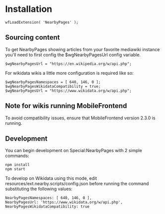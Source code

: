 # Installation

```
wfLoadExtension( 'NearbyPages' );
```

## Sourcing content

To get NearbyPages showing articles from your favorite mediawiki instance you'll
need to first config the $wgNearbyPagesUrl config variable.

```
$wgNearbyPagesUrl = "https://en.wikipedia.org/w/api.php";
```

For wikidata wikis a little more configuration is required like so:

```
$wgNearbyPagesNamespaces = [ 640, 146, 0 ];
$wgNearbyPagesWikidataCompatibility = true;
$wgNearbyPagesUrl = "https://www.wikidata.org/w/api.php";
```

## Note for wikis running MobileFrontend

To avoid compatibility issues, ensure that MobileFrontend version 2.3.0 is running.

## Development
You can begin development on Special:NearbyPages with 2 simple commands:
```
npm install
npm start
```

To develop on Wikidata using this mode, edit resources/ext.nearby.scripts/config.json before running the command substituting the following values:

```
NearbyPagesNamespaces: [ 640, 146, 0 ],
NearbyPagesUrl: 'https://www.wikidata.org/w/api.php',
NearbyPagesWikidataCompatibility: true
```
